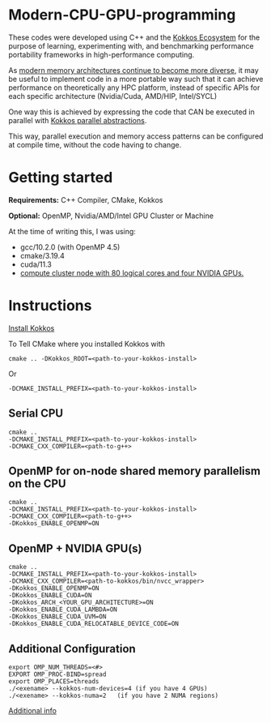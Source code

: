 # Modern-CPU-GPU-programming
These codes were developed using C++ and the [Kokkos Ecosystem](https://kokkos.org/) for the purpose 
of learning, experimenting with, and benchmarking performance portability frameworks in high-performance computing. 

As [modern memory architectures continue to become more
diverse](https://github.com/tommygorham/modern-cpu-gpu-programming/wiki/Heterogenous-Architectures#top500-comparison-november-2011---november-2021),
it may be useful to implement code in a more portable way such that it can achieve performance on theoretically any HPC platform,
instead of specific APIs for each specific architecture (Nvidia/Cuda, AMD/HIP, Intel/SYCL)   

One way this is achieved by expressing the code that CAN be executed in parallel with [Kokkos parallel
abstractions](https://kokkos.github.io/kokkos-core-wiki/API/core/ParallelDispatch.html). 

This way, parallel execution and memory access patterns can be configured at compile time, without the code having to
change.

# Getting started 
**Requirements:** C++ Compiler, CMake, Kokkos

**Optional:** OpenMP, Nvidia/AMD/Intel GPU Cluster or Machine 

At the time of writing this, I was using: 
* gcc/10.2.0 (with OpenMP 4.5)
* cmake/3.19.4
* cuda/11.3
* [compute cluster node with 80 logical cores and four NVIDIA GPUs.](https://wiki.simcenter.utc.edu/doku.php/clusters:firefly)

# Instructions

[Install Kokkos](https://kokkos.org/kokkos-core-wiki/get-started/building-from-source.html#configuring-and-building-kokkos)

To Tell CMake where you installed Kokkos with 
```
cmake .. -DKokkos_ROOT=<path-to-your-kokkos-install>
```
Or
```
-DCMAKE_INSTALL_PREFIX=<path-to-your-kokkos-install>
```

## Serial CPU   
```
cmake .. 
-DCMAKE_INSTALL_PREFIX=<path-to-your-kokkos-install>
-DCMAKE_CXX_COMPILER=<path-to-g++> 
```

## OpenMP for on-node shared memory parallelism on the CPU
```
cmake .. 
-DCMAKE_INSTALL_PREFIX=<path-to-your-kokkos-install>
-DCMAKE_CXX_COMPILER=<path-to-g++> 
-DKokkos_ENABLE_OPENMP=ON 
```

## OpenMP + NVIDIA GPU(s) 
```
cmake .. 
-DCMAKE_INSTALL_PREFIX=<path-to-your-kokkos-install>
-DCMAKE_CXX_COMPILER=<path-to-kokkos/bin/nvcc_wrapper> 
-DKokkos_ENABLE_OPENMP=ON 
-DKokkos_ENABLE_CUDA=ON
-DKokkos_ARCH_<YOUR_GPU_ARCHITECTURE>=ON 
-DKokkos_ENABLE_CUDA_LAMBDA=ON
-DKokkos_ENABLE_CUDA_UVM=ON
-DKokkos_ENABLE_CUDA_RELOCATABLE_DEVICE_CODE=ON 
```

## Additional Configuration 
```
export OMP_NUM_THREADS=<#> 
EXPORT OMP_PROC-BIND=spread
export OMP_PLACES=threads
./<exename> --kokkos-num-devices=4 (if you have 4 GPUs)
./<exename> --kokkos-numa=2   (if you have 2 NUMA regions)
```

[Additional info](https://github.com/tommygorham/modern-cpu-gpu-programming/wiki) 
